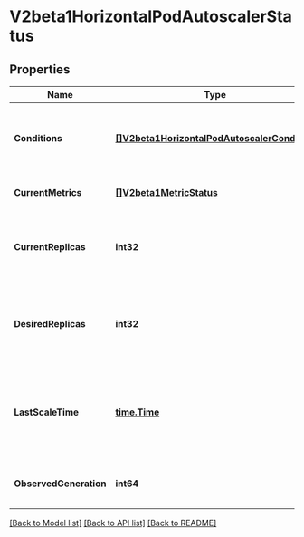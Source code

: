 # V2beta1HorizontalPodAutoscalerStatus

## Properties
Name | Type | Description | Notes
------------ | ------------- | ------------- | -------------
**Conditions** | [**[]V2beta1HorizontalPodAutoscalerCondition**](v2beta1.HorizontalPodAutoscalerCondition.md) | conditions is the set of conditions required for this autoscaler to scale its target, and indicates whether or not those conditions are met. | 
**CurrentMetrics** | [**[]V2beta1MetricStatus**](v2beta1.MetricStatus.md) | currentMetrics is the last read state of the metrics used by this autoscaler. | [optional] 
**CurrentReplicas** | **int32** | currentReplicas is current number of replicas of pods managed by this autoscaler, as last seen by the autoscaler. | 
**DesiredReplicas** | **int32** | desiredReplicas is the desired number of replicas of pods managed by this autoscaler, as last calculated by the autoscaler. | 
**LastScaleTime** | [**time.Time**](time.Time.md) | lastScaleTime is the last time the HorizontalPodAutoscaler scaled the number of pods, used by the autoscaler to control how often the number of pods is changed. | [optional] 
**ObservedGeneration** | **int64** | observedGeneration is the most recent generation observed by this autoscaler. | [optional] 

[[Back to Model list]](../README.md#documentation-for-models) [[Back to API list]](../README.md#documentation-for-api-endpoints) [[Back to README]](../README.md)


